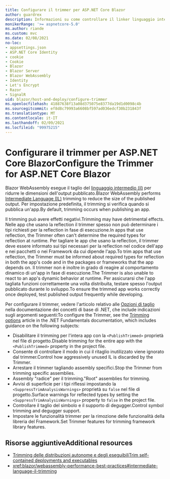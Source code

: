 ```yaml
---
title: Configurare il trimmer per ASP.NET Core Blazor
author: guardrex
description: Informazioni su come controllare il linker linguaggio intermedio (IL) (trimmer) quando si compila un' Blazor app.
monikerRange: '>= aspnetcore-5.0'
ms.author: riande
ms.custom: mvc
ms.date: 02/08/2021
no-loc:
- appsettings.json
- ASP.NET Core Identity
- cookie
- Cookie
- Blazor
- Blazor Server
- Blazor WebAssembly
- Identity
- Let's Encrypt
- Razor
- SignalR
uid: blazor/host-and-deploy/configure-trimmer
ms.openlocfilehash: 41887638f13a08d375075e8377da19d1d0098c4b
ms.sourcegitcommit: ef8d8c79993a6608bf597ad036edcf30b231843f
ms.translationtype: MT
ms.contentlocale: it-IT
ms.lasthandoff: 02/09/2021
ms.locfileid: "99975215"
---
```

# <a name="configure-the-trimmer-for-aspnet-core-blazor"></a><span data-ttu-id="02a4f-103">Configurare il trimmer per ASP.NET Core Blazor</span><span class="sxs-lookup"><span data-stu-id="02a4f-103">Configure the Trimmer for ASP.NET Core Blazor</span></span>

<span data-ttu-id="02a4f-104">Blazor WebAssembly esegue il taglio del [linguaggio intermedio (il)](/dotnet/standard/managed-code#intermediate-language--execution) per ridurre le dimensioni dell'output pubblicato.</span><span class="sxs-lookup"><span data-stu-id="02a4f-104">Blazor WebAssembly performs [Intermediate Language (IL)](/dotnet/standard/managed-code#intermediate-language--execution) trimming to reduce the size of the published output.</span></span> <span data-ttu-id="02a4f-105">Per impostazione predefinita, il trimming si verifica quando si pubblica un'app.</span><span class="sxs-lookup"><span data-stu-id="02a4f-105">By default, trimming occurs when publishing an app.</span></span>

<span data-ttu-id="02a4f-106">Il trimming può avere effetti negativi.</span><span class="sxs-lookup"><span data-stu-id="02a4f-106">Trimming may have detrimental effects.</span></span> <span data-ttu-id="02a4f-107">Nelle app che usano la reflection il trimmer spesso non può determinare i tipi richiesti per la reflection in fase di esecuzione.</span><span class="sxs-lookup"><span data-stu-id="02a4f-107">In apps that use reflection, the Trimmer often can't determine the required types for reflection at runtime.</span></span> <span data-ttu-id="02a4f-108">Per tagliare le app che usano la reflection, il trimmer deve essere informato sui tipi necessari per la reflection nel codice dell'app e nei pacchetti o nei Framework da cui dipende l'app.</span><span class="sxs-lookup"><span data-stu-id="02a4f-108">To trim apps that use reflection, the Trimmer must be informed about required types for reflection in both the app's code and in the packages or frameworks that the app depends on.</span></span> <span data-ttu-id="02a4f-109">Il trimmer non è inoltre in grado di reagire al comportamento dinamico di un'app in fase di esecuzione.</span><span class="sxs-lookup"><span data-stu-id="02a4f-109">The Trimmer is also unable to react to an app's dynamic behavior at runtime.</span></span> <span data-ttu-id="02a4f-110">Per assicurarsi che l'app tagliata funzioni correttamente una volta distribuita, testare spesso l'output pubblicato durante lo sviluppo.</span><span class="sxs-lookup"><span data-stu-id="02a4f-110">To ensure the trimmed app works correctly once deployed, test published output frequently while developing.</span></span>

<span data-ttu-id="02a4f-111">Per configurare il trimmer, vedere l'articolo relativo alle [Opzioni di taglio](/dotnet/core/deploying/trimming-options) nella documentazione dei concetti di base di .NET, che include indicazioni sugli argomenti seguenti:</span><span class="sxs-lookup"><span data-stu-id="02a4f-111">To configure the Trimmer, see the [Trimming options](/dotnet/core/deploying/trimming-options) article in the .NET Fundamentals documentation, which includes guidance on the following subjects:</span></span>

* <span data-ttu-id="02a4f-112">Disabilitare il trimming per l'intera app con la `<PublishTrimmed>` proprietà nel file di progetto.</span><span class="sxs-lookup"><span data-stu-id="02a4f-112">Disable trimming for the entire app with the `<PublishTrimmed>` property in the project file.</span></span>
* <span data-ttu-id="02a4f-113">Consente di controllare il modo in cui il ritaglio inutilizzato viene ignorato dal trimmer.</span><span class="sxs-lookup"><span data-stu-id="02a4f-113">Control how aggressively unused IL is discarded by the Trimmer.</span></span>
* <span data-ttu-id="02a4f-114">Arrestare il trimmer tagliando assembly specifici.</span><span class="sxs-lookup"><span data-stu-id="02a4f-114">Stop the Trimmer from trimming specific assemblies.</span></span>
* <span data-ttu-id="02a4f-115">Assembly "radice" per il trimming.</span><span class="sxs-lookup"><span data-stu-id="02a4f-115">"Root" assemblies for trimming.</span></span>
* <span data-ttu-id="02a4f-116">Avvisi di superficie per i tipi riflessi impostando la `<SuppressTrimAnalysisWarnings>` proprietà su `false` nel file di progetto.</span><span class="sxs-lookup"><span data-stu-id="02a4f-116">Surface warnings for reflected types by setting the `<SuppressTrimAnalysisWarnings>` property to `false` in the project file.</span></span>
* <span data-ttu-id="02a4f-117">Controllare il taglio del simbolo e il supporto di degugger.</span><span class="sxs-lookup"><span data-stu-id="02a4f-117">Control symbol trimming and degugger support.</span></span>
* <span data-ttu-id="02a4f-118">Impostare le funzionalità trimmer per la rimozione delle funzionalità della libreria del Framework.</span><span class="sxs-lookup"><span data-stu-id="02a4f-118">Set Trimmer features for trimming framework library features.</span></span>

## <a name="additional-resources"></a><span data-ttu-id="02a4f-119">Risorse aggiuntive</span><span class="sxs-lookup"><span data-stu-id="02a4f-119">Additional resources</span></span>

* [<span data-ttu-id="02a4f-120">Trimming delle distribuzioni autonome e degli eseguibili</span><span class="sxs-lookup"><span data-stu-id="02a4f-120">Trim self-contained deployments and executables</span></span>](/dotnet/core/deploying/trim-self-contained)
* <xref:blazor/webassembly-performance-best-practices#intermediate-language-il-trimming>
